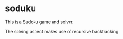 # soduku

This is a Sudoku game and solver.

The solving aspect makes use of recursive backtracking

